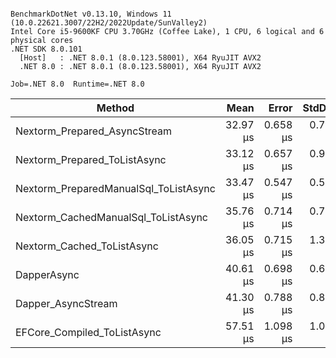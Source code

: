 ```

BenchmarkDotNet v0.13.10, Windows 11 (10.0.22621.3007/22H2/2022Update/SunValley2)
Intel Core i5-9600KF CPU 3.70GHz (Coffee Lake), 1 CPU, 6 logical and 6 physical cores
.NET SDK 8.0.101
  [Host]   : .NET 8.0.1 (8.0.123.58001), X64 RyuJIT AVX2
  .NET 8.0 : .NET 8.0.1 (8.0.123.58001), X64 RyuJIT AVX2

Job=.NET 8.0  Runtime=.NET 8.0  

```
| Method                                | Mean     | Error    | StdDev   | Gen0   | Gen1   | Allocated |
|-------------------------------------- |---------:|---------:|---------:|-------:|-------:|----------:|
| Nextorm_Prepared_AsyncStream          | 32.97 μs | 0.658 μs | 0.758 μs | 0.3052 |      - |   1.48 KB |
| Nextorm_Prepared_ToListAsync          | 33.12 μs | 0.657 μs | 0.963 μs | 0.3052 |      - |   1.66 KB |
| Nextorm_PreparedManualSql_ToListAsync | 33.47 μs | 0.547 μs | 0.511 μs | 0.3052 |      - |   1.66 KB |
| Nextorm_CachedManualSql_ToListAsync   | 35.76 μs | 0.714 μs | 0.733 μs | 0.6104 |      - |   3.01 KB |
| Nextorm_Cached_ToListAsync            | 36.05 μs | 0.715 μs | 1.361 μs | 0.6104 |      - |   2.89 KB |
| DapperAsync                           | 40.61 μs | 0.698 μs | 0.619 μs | 0.3662 |      - |   1.88 KB |
| Dapper_AsyncStream                    | 41.30 μs | 0.788 μs | 0.809 μs | 0.3662 |      - |    1.8 KB |
| EFCore_Compiled_ToListAsync           | 57.51 μs | 1.098 μs | 1.027 μs | 1.5259 | 0.4883 |   7.19 KB |
